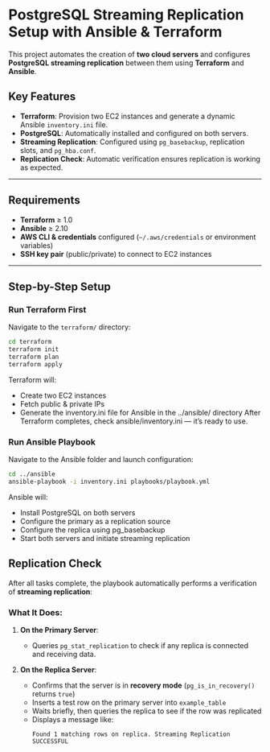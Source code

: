 # PostgreSQL Streaming Replication Setup with Ansible & Terraform

This project automates the creation of **two cloud servers** and configures **PostgreSQL streaming replication** between them using **Terraform** and **Ansible**.

## Key Features

-  **Terraform**: Provision two EC2 instances and generate a dynamic Ansible `inventory.ini` file.
-  **PostgreSQL**: Automatically installed and configured on both servers.
-  **Streaming Replication**: Configured using `pg_basebackup`, replication slots, and `pg_hba.conf`.
-  **Replication Check**: Automatic verification ensures replication is working as expected.

---

## Requirements

- **Terraform** ≥ 1.0
- **Ansible** ≥ 2.10
- **AWS CLI & credentials** configured (`~/.aws/credentials` or environment variables)
- **SSH key pair** (public/private) to connect to EC2 instances

---

## Step-by-Step Setup

### Run Terraform First

Navigate to the `terraform/` directory:

```bash
cd terraform
terraform init
terraform plan
terraform apply
```

Terraform will:

- Create two EC2 instances
- Fetch public & private IPs
- Generate the inventory.ini file for Ansible in the ../ansible/ directory
After Terraform completes, check ansible/inventory.ini — it’s ready to use.

### Run Ansible Playbook

Navigate to the Ansible folder and launch configuration:

```bash
cd ../ansible
ansible-playbook -i inventory.ini playbooks/playbook.yml
```

Ansible will:

- Install PostgreSQL on both servers
- Configure the primary as a replication source
- Configure the replica using pg_basebackup
- Start both servers and initiate streaming replication

## Replication Check

After all tasks complete, the playbook automatically performs a verification of **streaming replication**:

### What It Does:

1. **On the Primary Server**:
    - Queries `pg_stat_replication` to check if any replica is connected and receiving data.

2. **On the Replica Server**:
    - Confirms that the server is in **recovery mode** (`pg_is_in_recovery()` returns `true`)
    - Inserts a test row on the primary server into `example_table`
    - Waits briefly, then queries the replica to see if the row was replicated
    - Displays a message like:
      ```
      Found 1 matching rows on replica. Streaming Replication SUCCESSFUL
      ```
